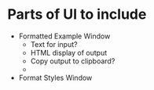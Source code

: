 # Parts of UI to include
 - Formatted Example Window
    - Text for input?
    - HTML display of output
    - Copy output to clipboard?
    - 
 - Format Styles Window
